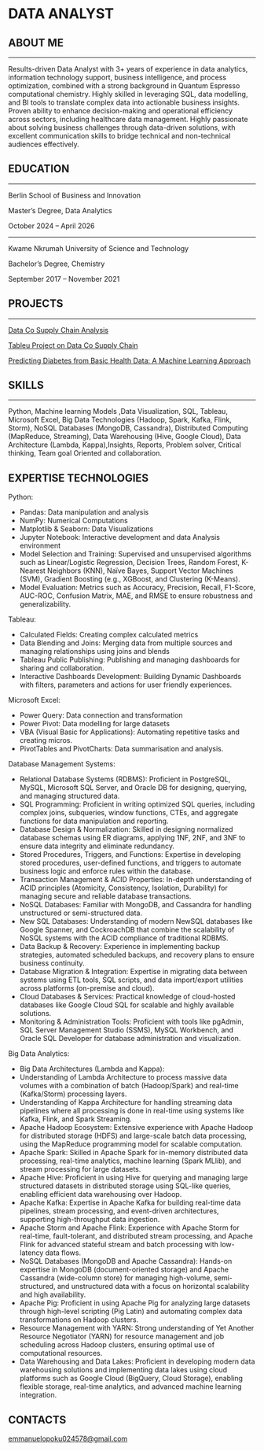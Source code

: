 # DATA ANALYST

## ABOUT ME 
--------------
Results-driven Data Analyst with 3+ years of experience in data analytics, information technology support, business intelligence, and process optimization, combined with a strong background in Quantum Espresso computational chemistry. Highly skilled in leveraging SQL, data modelling, and BI tools to translate complex data into actionable business insights. Proven ability to enhance decision-making and operational efficiency across sectors, including healthcare data management. Highly passionate about solving business challenges through data-driven solutions, with excellent communication skills to bridge technical and non-technical audiences effectively.

## EDUCATION
----------------
Berlin School of Business and Innovation

Master’s Degree, Data Analytics

October 2024 – April 2026

-------
Kwame Nkrumah University of Science and Technology

Bachelor’s Degree, Chemistry

September 2017 – November 2021



## PROJECTS
----------------

[Data Co Supply Chain Analysis](https://opoku370.github.io/supply-chain-analysis/ )

[Tableu Project on Data Co Supply Chain](https://public.tableau.com/app/profile/emmanuel.opoku3814/viz/SupplyChainTableauDashboard/SalesDashboard?publish=yes )

[Predicting Diabetes from Basic Health Data: A Machine Learning Approach ](https://opoku370.github.io/diabetes_predictive_analysis/)



## SKILLS
------------

Python, Machine learning Models ,Data Visualization, SQL, Tableau, Microsoft Excel, Big Data Technologies (Hadoop, Spark, Kafka, Flink, Storm), NoSQL Databases (MongoDB, Cassandra), Distributed Computing (MapReduce, Streaming), Data Warehousing (Hive, Google Cloud), Data Architecture (Lambda, Kappa),Insights, Reports, Problem solver, Critical thinking, Team goal Oriented and collaboration.



EXPERTISE TECHNOLOGIES
--------------

Python:
-	Pandas: Data manipulation and analysis
-	NumPy: Numerical Computations
-	Matplotlib & Seaborn: Data Visualizations
-	Jupyter Notebook: Interactive development and data Analysis environment
- Model Selection and Training: Supervised and unsupervised algorithms such as Linear/Logistic Regression, Decision Trees, Random Forest, K-Nearest Neighbors (KNN), Naïve Bayes, Support Vector Machines (SVM), Gradient Boosting (e.g., XGBoost, and Clustering (K-Means).
- Model Evaluation: Metrics such as Accuracy, Precision, Recall, F1-Score, AUC-ROC, Confusion Matrix, MAE, and RMSE to ensure robustness and generalizability.


Tableau:

-	Calculated Fields: Creating complex calculated metrics
-	Data Blending and Joins: Merging data from multiple sources and managing relationships using joins and blends
-	Tableau Public Publishing: Publishing and managing dashboards for sharing and collaboration.
-	Interactive Dashboards Development: Building Dynamic Dashboards with filters, parameters and actions for user friendly experiences.

Microsoft Excel:

-	Power Query: Data connection and transformation
-	Power Pivot: Data modelling for large datasets
-	VBA (Visual Basic for Applications): Automating repetitive tasks and creating micros.
-	PivotTables and PivotCharts: Data summarisation and analysis.


Database Management Systems:

-	Relational Database Systems (RDBMS):
Proficient in PostgreSQL, MySQL, Microsoft SQL Server, and Oracle DB for designing, querying, and managing structured data.
-	SQL Programming:
Proficient in writing optimized SQL queries, including complex joins, subqueries, window functions, CTEs, and aggregate functions for data manipulation and reporting.
-	Database Design & Normalization:
Skilled in designing normalized database schemas using ER diagrams, applying 1NF, 2NF, and 3NF to ensure data integrity and eliminate redundancy.
-	Stored Procedures, Triggers, and Functions:
Expertise in developing stored procedures, user-defined functions, and triggers to automate business logic and enforce rules within the database.
-	Transaction Management & ACID Properties:
In-depth understanding of ACID principles (Atomicity, Consistency, Isolation, Durability) for managing secure and reliable database transactions.
-	NoSQL Databases:
Familiar with MongoDB,  and Cassandra for handling unstructured or semi-structured data.
-	New SQL Databases:
Understanding of modern NewSQL databases like Google Spanner, and CockroachDB that combine the scalability of NoSQL systems with the ACID compliance of traditional RDBMS.
-	Data Backup & Recovery:
Experience in implementing backup strategies, automated scheduled backups, and recovery plans to ensure business continuity.
-	Database Migration & Integration:
Expertise in migrating data between systems using ETL tools, SQL scripts, and data import/export utilities across platforms (on-premise and cloud).
-	Cloud Databases & Services:
Practical knowledge of cloud-hosted databases like Google Cloud SQL for scalable and highly available solutions.
-	Monitoring & Administration Tools:
Proficient with tools like pgAdmin, SQL Server Management Studio (SSMS), MySQL Workbench, and Oracle SQL Developer for database administration and visualization.


Big Data Analytics:

-	Big Data Architectures (Lambda and Kappa):
  -	Understanding of Lambda Architecture to process massive data volumes with a combination of batch (Hadoop/Spark) and real-time (Kafka/Storm) processing layers.
  -	Understanding of Kappa Architecture for handling streaming data pipelines where all processing is done in real-time using systems like Kafka, Flink, and Spark Streaming.
-	Apache Hadoop Ecosystem:
Extensive experience with Apache Hadoop for distributed storage (HDFS) and large-scale batch data processing, using the MapReduce programming model for scalable computation.
-	Apache Spark:
Skilled in Apache Spark for in-memory distributed data processing, real-time analytics, machine learning (Spark MLlib), and stream processing for large datasets.
-	Apache Hive:
Proficient in using Hive for querying and managing large structured datasets in distributed storage using SQL-like queries, enabling efficient data warehousing over Hadoop.
-	Apache Kafka:
Expertise in Apache Kafka for building real-time data pipelines, stream processing, and event-driven architectures, supporting high-throughput data ingestion.
-	Apache Storm and Apache Flink:
Experience with Apache Storm for real-time, fault-tolerant, and distributed stream processing, and Apache Flink for advanced stateful stream and batch processing with low-latency data flows.
-	NoSQL Databases (MongoDB and Apache Cassandra):
Hands-on expertise in MongoDB (document-oriented storage) and Apache Cassandra (wide-column store) for managing high-volume, semi-structured, and unstructured data with a focus on horizontal scalability and high availability.
-	Apache Pig:
Proficient in using Apache Pig for analyzing large datasets through high-level scripting (Pig Latin) and automating complex data transformations on Hadoop clusters.
-	Resource Management with YARN:
Strong understanding of Yet Another Resource Negotiator (YARN) for resource management and job scheduling across Hadoop clusters, ensuring optimal use of computational resources.
-	Data Warehousing and Data Lakes:
Proficient in developing modern data warehousing solutions and implementing data lakes using cloud platforms such as Google Cloud (BigQuery, Cloud Storage), enabling flexible storage, real-time analytics, and advanced machine learning integration.



CONTACTS
-----------------
emmanuelopoku024578@gmail.com














